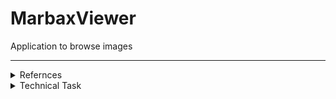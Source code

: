 # MarbaxViewer
Application to browse images  

---

<details><summary> Refernces  </summary><p>

https://github.com/Viki4Tech/MaterialDesign - additional controls added from

</p></details>

<details><summary> Technical Task  </summary><p>

### Создать приложение «Галерея изображений».
  **Основная задача приложения:**
  - предоставить пользователю функциональность для отображения графических файлов различных форматов.  
 
  **Интерфейс приложения должен предоставлять такие возможности:**
  - отображение файловой структуры;
    - [x] общая структура доступных файлов
  - если пользователь заходит в каталог с графическими изображениями, они должны отображаться в виде превью (в качестве примера можно взять механизм работы проводника); 
  - если пользователь кликает по файлу, он отображается на весь экран. При этом необходимо предусмотреть навигацию вперед-назад по текущей папке с изображениями; 
  - копирование, удаление, вставка, перенос графических файлов; 
  - приложение должно поддерживать механизм Drag-and-Drop; 
  - поиск графических файлов (имя файла, расширение, размер, дата создания, теги и т. д.); 
  - история поиска сохраняется, и у пользователя есть возможность ее просмотреть; 
  - конвертация файла в другой графический формат; 
  - присвоение тегов папке с графическими файлам, конкретному файлу; 
  - сохранение настроек приложения. Выбор настроек остается за вами.

</p></details>

